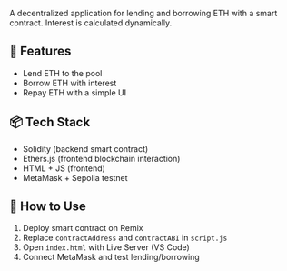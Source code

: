 
A decentralized application for lending and borrowing ETH with a smart contract. Interest is calculated dynamically.

## 🔧 Features
- Lend ETH to the pool
- Borrow ETH with interest
- Repay ETH with a simple UI

## 📦 Tech Stack
- Solidity (backend smart contract)
- Ethers.js (frontend blockchain interaction)
- HTML + JS (frontend)
- MetaMask + Sepolia testnet

## 📌 How to Use
1. Deploy smart contract on Remix
2. Replace `contractAddress` and `contractABI` in `script.js`
3. Open `index.html` with Live Server (VS Code)
4. Connect MetaMask and test lending/borrowing

